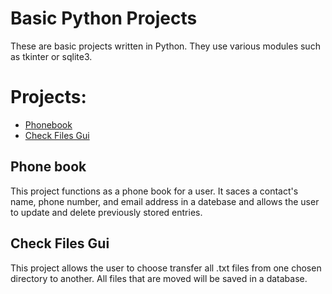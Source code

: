 # Basic Python Projects

These are basic projects written in Python. They use various modules such as tkinter or sqlite3.

# Projects:

- [Phonebook](https://github.com/bjohn20/Python_Projects/tree/main/phonebook_app)
- [Check Files Gui](https://github.com/bjohn20/Python_Projects/blob/main/file_transfer.py)

## Phone book

This project functions as a phone book for a user. It saces a contact's name, phone number, and email address in a datebase and allows the user to update and delete previously stored entries.

## Check Files Gui

This project allows the user to choose transfer all .txt files from one chosen directory to another. All files that are moved will be saved in a database.
